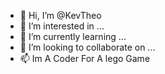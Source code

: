 - 👋 Hi, I’m @KevTheo
- 👀 I’m interested in ...
- 🌱 I’m currently learning ...
- 💞️ I’m looking to collaborate on ...
- 📫 Im A Coder For A lego Game

<!---
KevTheo/KevTheo is a ✨ special ✨ repository because its `README.md` (this file) appears on your GitHub profile.
You can click the Preview link to take a look at your changes.
--->
